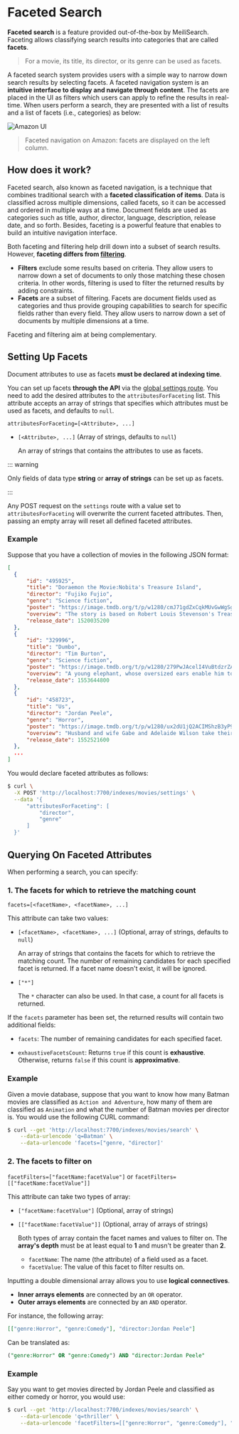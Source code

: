 # Faceted Search

**Faceted search** is a feature provided out-of-the-box by MeiliSearch. Faceting allows classifying search results into categories that are called **facets**.

> For a movie, its title, its director, or its genre can be used as facets.

A faceted search system provides users with a simple way to narrow down search results by selecting facets. A faceted navigation system is an **intuitive interface to display and navigate through content**. The facets are placed in the UI as filters which users can apply to refine the results in real-time.
When users perform a search, they are presented with a list of results and a list of facets (i.e., categories) as below:

![Amazon UI](/amazon-facets.png)
> Faceted navigation on Amazon: facets are displayed on the left column.

## How does it work?

Faceted search, also known as faceted navigation, is a technique that combines traditional search with a **faceted classification of items**. Data is classified across multiple dimensions, called facets, so it can be accessed and ordered in multiple ways at a time. Document fields are used as categories such as title, author, director, language, description, release date, and so forth.
Besides, faceting is a powerful feature that enables to build an intuitive navigation interface.

Both faceting and filtering help drill down into a subset of search results. However, **faceting differs from [filtering](/guides/advanced_guides/filtering.md)**.

- **Filters** exclude some results based on criteria. They allow users to narrow down a set of documents to only those matching these chosen criteria. In other words, filtering is used to filter the returned results by adding constraints.
- **Facets** are a subset of filtering. Facets are document fields used as categories and thus provide grouping capabilities to search for specific fields rather than every field. They allow users to narrow down a set of documents by multiple dimensions at a time.

Faceting and filtering aim at being complementary.

## Setting Up Facets

Document attributes to use as facets **must be declared at indexing time**.

You can set up facets **through the API** via the [global settings route](/references/settings.md#update-settings).
You need to add the desired attributes to the `attributesForFaceting` list. This attribute accepts an array of strings that specifies which attributes must be used as facets, and defaults to `null`.

`attributesForFaceting=[<Attribute>, ...]`

- `[<Attribute>, ...]` (Array of strings, defaults to `null`)

  An array of strings that contains the attributes to use as facets.

::: warning

Only fields of data type **string** or **array of strings** can be set up as facets.

:::

Any POST request on the `settings` route with a value set to `attributesForFaceting` will overwrite the current faceted attributes. Then, passing an empty array will reset all defined faceted attributes.

### Example

Suppose that you have a collection of movies in the following JSON format:

```json
[
  {
      "id": "495925",
      "title": "Doraemon the Movie:Nobita's Treasure Island",
      "director": "Fujiko Fujio",
      "genre": "Science fiction",
      "poster": "https://image.tmdb.org/t/p/w1280/cmJ71gdZxCqkMUvGwWgSg3MK7pC.jpg",
      "overview": "The story is based on Robert Louis Stevenson's Treasure Island novel.",
      "release_date": 1520035200
  },
  {
      "id": "329996",
      "title": "Dumbo",
      "director": "Tim Burton",
      "genre": "Science fiction",
      "poster": "https://image.tmdb.org/t/p/w1280/279PwJAcelI4VuBtdzrZASqDPQr.jpg",
      "overview": "A young elephant, whose oversized ears enable him to fly, helps...",
      "release_date": 1553644800
  },
  {
      "id": "458723",
      "title": "Us",
      "director": "Jordan Peele",
      "genre": "Horror",
      "poster": "https://image.tmdb.org/t/p/w1280/ux2dU1jQ2ACIMShzB3yP93Udpzc.jpg",
      "overview": "Husband and wife Gabe and Adelaide Wilson take their...",
      "release_date": 1552521600
  },
  ...
]
```

You would declare faceted attributes as follows:

```bash
$ curl \
  -X POST 'http://localhost:7700/indexes/movies/settings' \
  --data '{
      "attributesForFaceting": [
          "director",
          "genre"
      ]
  }'
```

## Querying On Faceted Attributes

When performing a search, you can specify:

### 1. The facets for which to retrieve the matching count

`facets=[<facetName>, <facetName>, ...]`

This attribute can take two values:

- `[<facetName>, <facetName>, ...]` (Optional, array of strings, defaults to `null`)

  An array of strings that contains the facets for which to retrieve the matching count. The number of remaining candidates for each specified facet is returned. If a facet name doesn't exist, it will be ignored.

- `["*"]`

  The `*` character can also be used. In that case, a count for all facets is returned.

If the `facets` parameter has been set, the returned results will contain two additional fields:

- `facets`: The number of remaining candidates for each specified facet.

- `exhaustiveFacetsCount`:
  Returns `true` if this count is **exhaustive**.
  Otherwise, returns `false` if this count is **approximative**.

### Example

Given a movie database, suppose that you want to know how many Batman movies are classified as `Action and Adventure`, how many of them are classified as `Animation` and what the number of Batman movies per director is. You would use the following CURL command:

```bash
$ curl --get 'http://localhost:7700/indexes/movies/search' \
    --data-urlencode 'q=Batman' \
    --data-urlencode 'facets=["genre, "director]'
```

### 2. The facets to filter on

`facetFilters=["facetName:facetValue"]` or `facetFilters=[["facetName:facetValue"]]`

This attribute can take two types of array:

- `["facetName:facetValue"]` (Optional, array of strings)
- `[["facetName:facetValue"]]` (Optional, array of arrays of strings)

  Both types of array contain the facet names and values to filter on.
  The **array's depth** must be at least equal to **1** and musn't be greater than **2**.

  - `facetName`: The name (the attribute) of a field used as a facet.
  - `facetValue`: The value of this facet to filter results on.

Inputting a double dimensional array allows you to use **logical connectives**.

- **Inner arrays elements** are connected by an `OR` operator.
- **Outer arrays elements** are connected by an `AND` operator.

For instance, the following array:

```json
[["genre:Horror", "genre:Comedy"], "director:Jordan Peele"]
```

Can be translated as:

```SQL
("genre:Horror" OR "genre:Comedy") AND "director:Jordan Peele"
```

### Example

Say you want to get movies directed by Jordan Peele and classified as either comedy or horror, you would use:

```bash
$ curl --get 'http://localhost:7700/indexes/movies/search' \
    --data-urlencode 'q=thriller' \
    --data-urlencode 'facetFilters=[["genre:Horror", "genre:Comedy"], "director:Jordan Peele"]'
```
